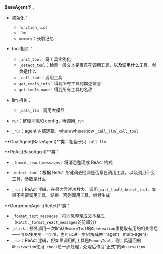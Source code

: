 **BaseAgent**类：

- 初始化：

  - `function_list`
  - `llm`
  - `memory`：长期记忆

- tool 相关：
  - `_init_tool`：将工具实例化
  - `_detect_tool`：检测一段文本是否意在调用工具，以及调用什么工具，参数是什么
  - `_call_tool`：调用工具
  - `get_tools_info`：得到所有工具的描述信息
  - `get_tools_name`：得到所有工具的名称
- llm 相关：
  - `_call_llm`：调用大模型
- `run`：整理消息和 config，再调用`_run`
- `_run`：agent 内部逻辑，when/where/how `_call_llm`/`_call_tool`

**ChatAgent(BaseAgent)**类：相当于只`_call_llm`

**ReAct(BaseAgent)**类：

- `_format_react_messages`：将消息整理成 ReAct 格式

- `_detect_tool`：根据 ReAct 关键词去检测是否意在调用工具，以及调用什么工具，参数是什么
- `_run`：ReAct 逻辑。在最大尝试次数内，调用`_call_llm`和`_detect_tool`，如果不需要调用工具，结束；否则调用工具，继续生成

**DoraemonAgent(ReAct)**类：

* `_format_text_messages`：将消息整理成文本格式（`ReAct._format_react_messages`的前部分）
* `_check`：额外调用一次llm从`MemoryTool`的`Observation`里提取有用的相关信息——可以使用另一个llm，也可以进一步拆解成两个agent（multi-agent）
* `_run`：ReAct 逻辑，但如果调用的工具是`MemoryTool`，则工具返回的`Observation`使用`_check`进一步处理，处理后作为“正式”的`Observation`



